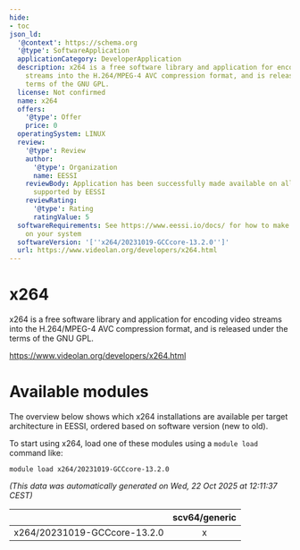 ```yaml
---
hide:
- toc
json_ld:
  '@context': https://schema.org
  '@type': SoftwareApplication
  applicationCategory: DeveloperApplication
  description: x264 is a free software library and application for encoding video
    streams into the H.264/MPEG-4 AVC compression format, and is released under the
    terms of the GNU GPL.
  license: Not confirmed
  name: x264
  offers:
    '@type': Offer
    price: 0
  operatingSystem: LINUX
  review:
    '@type': Review
    author:
      '@type': Organization
      name: EESSI
    reviewBody: Application has been successfully made available on all architectures
      supported by EESSI
    reviewRating:
      '@type': Rating
      ratingValue: 5
  softwareRequirements: See https://www.eessi.io/docs/ for how to make EESSI available
    on your system
  softwareVersion: '[''x264/20231019-GCCcore-13.2.0'']'
  url: https://www.videolan.org/developers/x264.html
---
```


x264
====


x264 is a free software library and application for encoding video streams into the H.264/MPEG-4 AVC compression format, and is released under the terms of the GNU GPL.

https://www.videolan.org/developers/x264.html
# Available modules


The overview below shows which x264 installations are available per target architecture in EESSI, ordered based on software version (new to old).

To start using x264, load one of these modules using a `module load` command like:

```shell
module load x264/20231019-GCCcore-13.2.0
```

*(This data was automatically generated on Wed, 22 Oct 2025 at 12:11:37 CEST)*

| |scv64/generic|
| :---: | :---: |
|x264/20231019-GCCcore-13.2.0|x|
